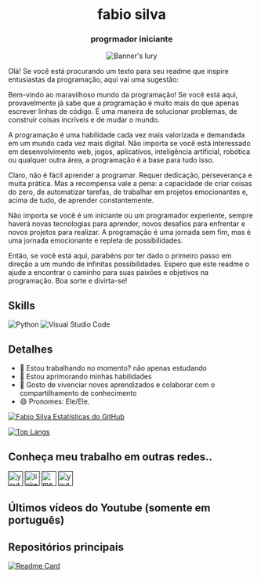 <h1 align="center">fabio silva</h1>
<h3 align="center">progrmador iniciante</h3>

<p align="center">
  <img src="https://github.com/FabioSilva11/FabioSilva11/blob/main/images/BannerGitHub.jpg" alt="Banner's Iury"/>
</p>


Olá! Se você está procurando um texto para seu readme que inspire entusiastas da programação, aqui vai uma sugestão:

Bem-vindo ao maravilhoso mundo da programação! Se você está aqui, provavelmente já sabe que a programação é muito mais do que apenas escrever linhas de código. É uma maneira de solucionar problemas, de construir coisas incríveis e de mudar o mundo.

A programação é uma habilidade cada vez mais valorizada e demandada em um mundo cada vez mais digital. Não importa se você está interessado em desenvolvimento web, jogos, aplicativos, inteligência artificial, robótica ou qualquer outra área, a programação é a base para tudo isso.

Claro, não é fácil aprender a programar. Requer dedicação, perseverança e muita prática. Mas a recompensa vale a pena: a capacidade de criar coisas do zero, de automatizar tarefas, de trabalhar em projetos emocionantes e, acima de tudo, de aprender constantemente.

Não importa se você é um iniciante ou um programador experiente, sempre haverá novas tecnologias para aprender, novos desafios para enfrentar e novos projetos para realizar. A programação é uma jornada sem fim, mas é uma jornada emocionante e repleta de possibilidades.

Então, se você está aqui, parabéns por ter dado o primeiro passo em direção a um mundo de infinitas possibilidades. Espero que este readme o ajude a encontrar o caminho para suas paixões e objetivos na programação. Boa sorte e divirta-se!

## Skills
![Python](https://img.shields.io/badge/Python-3776AB?style=for-the-badge&logo=python&logoColor=white)
![Visual Studio Code](https://img.shields.io/badge/Visual_Studio-5C2D91?style=for-the-badge&logo=visual%20studio&logoColor=white)


## Detalhes
 - 🔭 Estou trabalhando no momento? não apenas estudando
 - 🌱 Estou aprimorando minhas habilidades
 - 🤗 Gosto de vivenciar novos aprendizados e colaborar com o compartilhamento de conhecimento
 - 😄 Pronomes: Ele/Ele.
 
 
 
[![Fabio Silva Estatísticas do GitHub](https://github-readme-stats.vercel.app/api?username=fabiosilva11&show_icons=true&theme=radical)](https://github.com/anuraghazra/github-readme-stats)

[![Top Langs](https://github-readme-stats.vercel.app/api/top-langs/?username=fabiosilva11&layout=compact&theme=radical)](https://github.com/anuraghazra/github-readme-stats)


## Conheça meu trabalho em outras redes..
[<img src='https://img.shields.io/badge/YouTube-FF0000?style=for-the-badge&logo=youtube&logoColor=white' alt='youtube' height='30'>]()
[<img src='https://img.shields.io/badge/LinkedIn-0077B5?style=for-the-badge&logo=linkedin&logoColor=white' alt='linkedin' height='30'>]()
[<img src='https://img.shields.io/badge/Medium-12100E?style=for-the-badge&logo=medium&logoColor=white' alt='medium' height='30'>]()
[<img src='https://img.shields.io/badge/dev.to-0A0A0A?style=for-the-badge&logo=dev.to&logoColor=white' alt='youtube' height='30'>]()

## Últimos vídeos do Youtube (somente em português)
<!-- BLOG-POST-LIST:START -->
<!-- BLOG-POST-LIST:END -->

## Repositórios principais
<!-- BLOG-POST-LIST:START -->
[![Readme Card](https://github-readme-stats.vercel.app/api/pin/?username=fabiosilva11&repo=IDE-UI-DESIGNER)](https://github.com/FabioSilva11/IDE-UI-DESIGNER)
<!-- BLOG-POST-LIST:END -->
